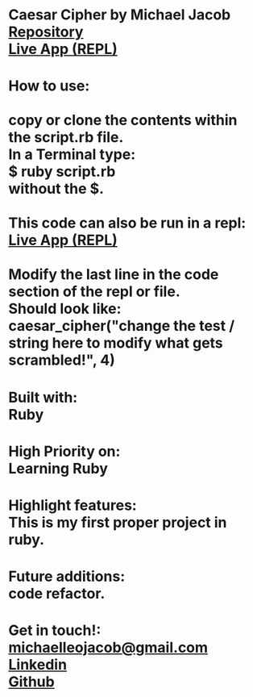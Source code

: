 # Caesar Cipher by Michael Jacob<br><a href="https://github.com/Michaelleojacob/pemdas" target="_blank">Repository</a><br><a href="https://replit.com/@Michaelleojacob/mjcaesarcipher#main.rb" target="blank">Live App (REPL)</a>

# How to use:<br><br>copy or clone the contents within the script.rb file.<br>In a Terminal type:<br>$ ruby script.rb<br> without the $.<br><br>This code can also be run in a repl:<br><a href="https://replit.com/@Michaelleojacob/mjcaesarcipher#main.rb" target="blank">Live App (REPL)</a><br><br>Modify the last line in the code section of the repl or file.<br>Should look like: <br>caesar_cipher("change the test / string here to modify what gets scrambled!", 4)

# Built with:<br>Ruby

# High Priority on:<br>Learning Ruby

# Highlight features:<br>This is my first proper project in ruby.

# Future additions:<br>code refactor.

# Get in touch!:<br> michaelleojacob@gmail.com<br><a href="https://www.linkedin.com/public-profile/in/michael-leo-jacob" target="_blank">Linkedin</a><br><a href="https://https://github.com/Michaelleojacob" target="_blank">Github</a>
